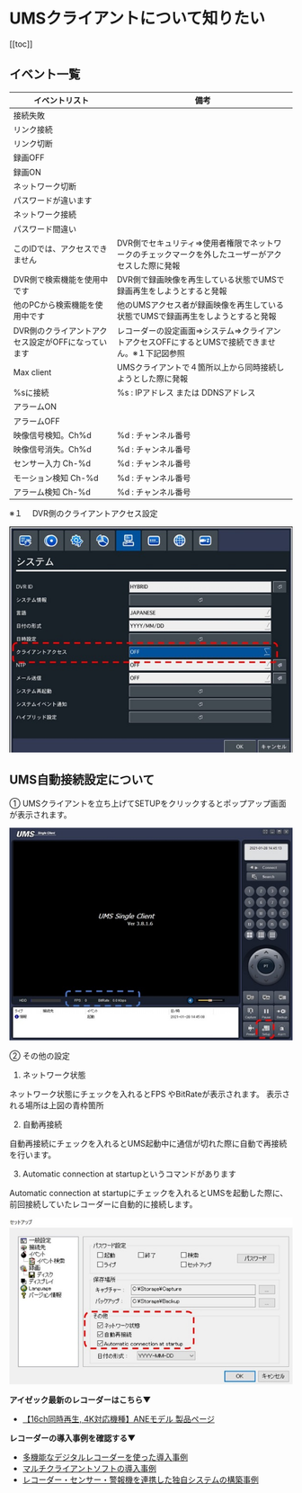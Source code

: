 # UMSクライアントについて知りたい

[[toc]]

## イベント一覧

|イベントリスト|備考|
|----|----|
|接続失敗||
|リンク接続||
|リンク切断||
|録画OFF||
|録画ON||
|ネットワーク切断||
|パスワードが違います||
|ネットワーク接続||
|パスワード間違い||
|このIDでは、アクセスできません|DVR側でセキュリティ⇒使用者権限でネットワークのチェックマークを外したユーザーがアクセスした際に発報|
|DVR側で検索機能を使用中です|DVR側で録画映像を再生している状態でUMSで録画再生をしようとすると発報|
|他のPCから検索機能を使用中です|他のUMSアクセス者が録画映像を再生している状態でUMSで録画再生をしようとすると発報|
|DVR側のクライアントアクセス設定がOFFになっています|レコーダーの設定画面⇒システム⇒クライアントアクセスOFFにするとUMSで接続できません。※１下記図参照|
| Max client|UMSクライアントで４箇所以上から同時接続しようとした際に発報|
|%sに接続|%s : IPアドレス または DDNSアドレス|
|アラームON||
|アラームOFF||
|映像信号検知。Ch%d|%d : チャンネル番号|
|映像信号消失。Ch%d|%d : チャンネル番号|
|センサー入力 Ch-%d|%d : チャンネル番号|
|モーション検知 Ch-%d|%d : チャンネル番号|
|アラーム検知 Ch-%d|%d : チャンネル番号|

※１　 DVR側のクライアントアクセス設定

![](./images/recorder-ums-event-message/001.jpg)

## UMS自動接続設定について
 
① UMSクライアントを立ち上げてSETUPをクリックするとポップアップ画面が表示されます。

![](./images/recorder-ums-event-message/002.jpg)

② その他の設定

1. ネットワーク状態

ネットワーク状態にチェックを入れるとFPS やBitRateが表示されます。
表示される場所は上図の青枠箇所

2. 自動再接続

自動再接続にチェックを入れるとUMS起動中に通信が切れた際に自動で再接続を行います。

3. Automatic connection at startupというコマンドがあります

Automatic connection at startupにチェックを入れるとUMSを起動した際に、前回接続していたレコーダーに自動的に接続します。

![](./images/recorder-ums-event-message/003.jpg)

**アイゼック最新のレコーダーはこちら▼**
- [【16ch同時再生, 4K対応機種】ANEモデル 製品ページ](https://isecj.jp/recorder/recorder-ane)

**レコーダーの導入事例を確認する▼**
- [多機能なデジタルレコーダーを使った導入事例](https://isecj.jp/case/security-enhancement)
- [マルチクライアントソフトの導入事例](https://isecj.jp/case/netcafe-camera)
- [レコーダー・センサー・警報機を連携した独自システムの構築事例](https://isecj.jp/case/system-design)